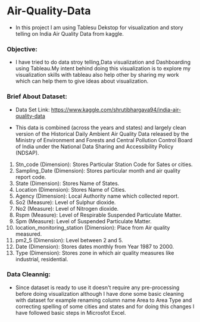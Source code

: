 # Air-Quality-Data

* In this project I am using Tablesu Dekstop for visualization and story telling on India Air Quality Data from kaggle.


### Objective:

* I have tried to do data stroy telling,Data visualization and Dashboarding using Tableau.My intent behind doing this visualization is to explore my visualization skills with tableau also help other by sharing my work which can help them to give ideas about visualization.

### Brief About Dataset:

* Data Set Link: https://www.kaggle.com/shrutibhargava94/india-air-quality-data

* This data is combined (across the years and states) and largely clean version of the Historical Daily Ambient Air Quality Data released by the Ministry of Environment and Forests and Central Pollution Control Board of India under the National Data Sharing and Accessibility Policy (NDSAP).

1. Stn_code (Dimension): Stores Particular Station Code for Sates or cities.
2. Sampling_Date (Dimension): Stores particular month and air quality report code.
3. State (Dimension): Stores Name of States.
4. Location (Dimension): Stores Name of Cities.
5. Agency (Dimension): Local Authority name which collected report.
6. So2 (Measure): Level of Sulphur dioxide.
7. No2 (Measure): Level of Nitrogen dioxide.
8. Rspm (Measure): Level of Respirable Suspended Particulate Matter.
9. Spm (Measure): Level of Suspended Particulate Matter.
10. location_monitoring_station (Dimension): Place from Air quality measured.
11. pm2_5 (Dimension): Level between 2 and 5.
12. Date (Dimension): Stores dates monthly from Year 1987 to 2000.
13. Type (Dimension): Stores zone in which air quality measures like industrial, residential.

### Data Cleannig:

* Since dataset is ready to use it doesn't require any pre-processing before doing visualization although I have done some basic cleaning with dataset for example renaming column name Area to Area Type and correcting spelling of some cities and states and for doing this changes I have followed basic steps in Microsfot Excel.



